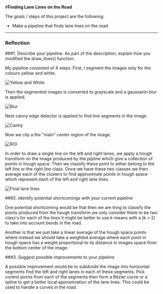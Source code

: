 #**Finding Lane Lines on the Road** 


The goals / steps of this project are the following:
* Make a pipeline that finds lane lines on the road


[//]: # (Image References)

[image1]: ./writeupImages/index1.png "Yellow and White"
[image2]: ./writeupImages/index2.png "Grayscale"
[image3]: ./writeupImages/index3.png "Blur"
[image4]: ./writeupImages/index4.png "Canny"
[image5]: ./writeupImages/index5.png "ROI"
[image6]: ./writeupImages/index6.png "Final lane lines"
---

### Reflection

###1. Describe your pipeline. As part of the description, explain how you modified the draw_lines() function.

My pipeline consisted of 4 steps. First, I segment the images only for the colours yellow and white. 

![][image1]

Then the segmented images is converted to grayscale and a gaussanin blur is applied.


![][image3]

Next canny edge detector is applied to find line segments in the image. 

![][image4]

Now we clip a the "main" center region of the image.

![][image5]

In order to draw a single line on the left and right lanes, we apply a hough transform on the image produced by the pipline which give a collection of points in hough space. Then we classify these point to either belong to the left line or the right line class. Once we have these two classes we then average each of the clusters to find approximate points in hough space which represent each of the left and right lane lines.

![][image6]



###2. Identify potential shortcomings with your current pipeline

One potential shortcoming would be that then we are tring to classify the points produced from the hough transform we only consider there to be two class's for each of the lines it might be better to use k-means with a (k > 2) to take into account bends in the road.

Another is that we just take a linear average of the hough space points where instead we should take a weighted average where each point in hough space has a weight proportional to its distance in images space from the bottom center of the image.

###3. Suggest possible improvements to your pipeline

A possible improvement would be to subdivide the image into horizontal segments find the left and right lanes in each of these segments. Pick control points from each of the segments then form a Bézier curve or a spline to get a better local approximation of the lane lines. This could be used to handle a curves in the road.

